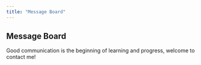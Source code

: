 ```yaml
---
title: "Message Board"
---
```


## Message Board

Good communication is the beginning of learning and progress, welcome to contact me!

<div id="disqus_thread"></div>
<script>
    var disqus_config = function () {
        this.page.url = '{{ .Permalink }}';
        this.page.identifier = '{{ .Path }}';
    };
    (function() {
        var d = document, s = d.createElement('script');
        s.src = 'https://yi-zhou.disqus.com/embed.js';
        s.setAttribute('data-timestamp', +new Date());
        (d.head || d.body).appendChild(s);
    })();
</script>
